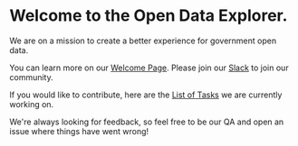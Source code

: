 # Welcome to the Open Data Explorer. 

We are on a mission to create a better experience for government open data.

You can learn more on our [Welcome Page](https://opendataexplorer-welcome.web.app/). Please join our [Slack](https://join.slack.com/t/opendataexplorer/shared_invite/zt-zk2w7qqo-1VImBHr5VWaGjG_3HM8UxA) to join our community. 

If you would like to contribute, here are the [List of Tasks](https://github.com/orgs/opendataexplorer/projects/1/views/1) we are currently working on. 

We're always looking for feedback, so feel free to be our QA and open an issue where things have went wrong!
